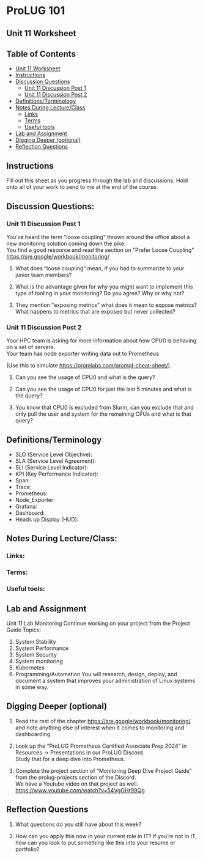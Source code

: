 # ProLUG 101

## Unit 11 Worksheet


## Table of Contents
* [Unit 11 Worksheet](#unit-11-worksheet) 
* [Instructions](#instructions) 
* [Discussion Questions](#discussion-questions) 
    * [Unit 11 Discussion Post 1](#unit-11-discussion-post-1) 
    * [Unit 11 Discussion Post 2](#unit-11-discussion-post-2) 
* [Definitions/Terminology](#definitionsterminology) 
* [Notes During Lecture/Class](#notes-during-lectureclass) 
    * [Links](#links) 
    * [Terms](#terms) 
    * [Useful tools](#useful-tools) 
* [Lab and Assignment](#lab-and-assignment) 
* [Digging Deeper (optional)](#digging-deeper-optional) 
* [Reflection Questions](#reflection-questions) 



## Instructions
Fill out this sheet as you progress through the lab and discussions. Hold onto all of your work to
send to me at the end of the course.

## Discussion Questions:
### Unit 11 Discussion Post 1
You’ve heard the term "loose coupling" thrown around the
office about a new monitoring solution coming down the pike.  
You find a good resource and read the section on "Prefer Loose Coupling" https://sre.google/workbook/monitoring/

1. What does “loose coupling” mean, if you had to summarize to your junior team members?

2. What is the advantage given for why you might want to implement this type of tooling in your monitoring? Do you agree? Why or why not?

3. They mention "exposing metrics" what does it mean to expose metrics? What happens to metrics that are exposed but never collected?

### Unit 11 Discussion Post 2
Your HPC team is asking for more information about how CPU0 is behaving on a set of servers.  
Your team has node exporter writing data out to Prometheus

(Use this to simulate https://promlabs.com/promql-cheat-sheet/).
1. Can you see the usage of CPU0 and what is the query?  

2. Can you see the usage of CPU0 for just the last 5 minutes and what is the query?

3. You know that CPU0 is excluded from Slurm, can you exclude that and only pull the
   user and system for the remaining CPUs and what is that query?

## Definitions/Terminology
- SLO (Service Level Objective):
- SLA (Service Level Agreement):
- SLI (Service Level Indicator):
- KPI (Key Performance Indicator):
- Span:
- Trace:
- Prometheus:
- Node_Exporter:
- Grafana:
- Dashboard:
- Heads up Display (HUD):


## Notes During Lecture/Class:
### Links:

### Terms:

### Useful tools:


## Lab and Assignment
Unit 11 Lab Monitoring
Continue working on your project from the Project Guide
Topics:
1. System Stability
2. System Performance
3. System Security
4. System monitoring
5. Kubernetes
6. Programming/Automation
You will research, design, deploy, and document a system that improves your
administration of Linux systems in some way.

## Digging Deeper (optional)
1. Read the rest of the chapter https://sre.google/workbook/monitoring/ and note
anything else of interest when it comes to monitoring and dashboarding.


2. Look up the “ProLUG Prometheus Certified Associate Prep 2024” in Resources -> Presentations in our ProLUG Discord.  
Study that for a deep dive into Prometheus.

3. Complete the project section of “Monitoring Deep Dive Project Guide” from the
prolug-projects section of the Discord.  
We have a Youtube video on that project as well.  
https://www.youtube.com/watch?v=54VgGHr99Qg

## Reflection Questions
1. What questions do you still have about this week?

2. How can you apply this now in your current role in IT? If you’re not in IT, how can you look to put something like this into your resume or portfolio?

